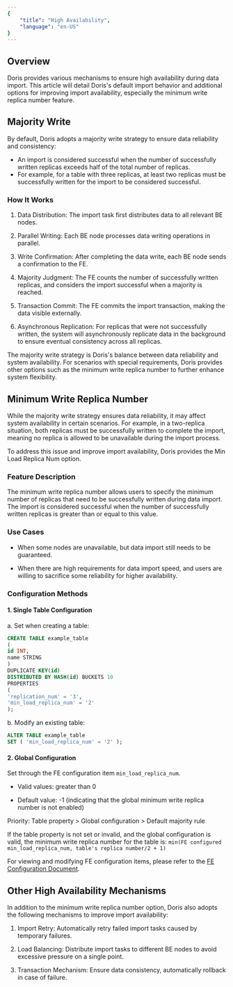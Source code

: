 ```yaml
---
{
    "title": "High Availability",
    "language": "en-US"
}
---
```


<!--
Licensed to the Apache Software Foundation (ASF) under one
or more contributor license agreements.  See the NOTICE file
distributed with this work for additional information
regarding copyright ownership.  The ASF licenses this file
to you under the Apache License, Version 2.0 (the
"License"); you may not use this file except in compliance
with the License.  You may obtain a copy of the License at

  http://www.apache.org/licenses/LICENSE-2.0

Unless required by applicable law or agreed to in writing,
software distributed under the License is distributed on an
"AS IS" BASIS, WITHOUT WARRANTIES OR CONDITIONS OF ANY
KIND, either express or implied.  See the License for the
specific language governing permissions and limitations
under the License.
-->

## Overview

Doris provides various mechanisms to ensure high availability during data import. This article will detail Doris's default import behavior and additional options for improving import availability, especially the minimum write replica number feature.

## Majority Write

By default, Doris adopts a majority write strategy to ensure data reliability and consistency:

- An import is considered successful when the number of successfully written replicas exceeds half of the total number of replicas.
- For example, for a table with three replicas, at least two replicas must be successfully written for the import to be considered successful.

### How It Works

1. Data Distribution: The import task first distributes data to all relevant BE nodes.

2. Parallel Writing: Each BE node processes data writing operations in parallel.

3. Write Confirmation: After completing the data write, each BE node sends a confirmation to the FE.

4. Majority Judgment: The FE counts the number of successfully written replicas, and considers the import successful when a majority is reached.

5. Transaction Commit: The FE commits the import transaction, making the data visible externally.

6. Asynchronous Replication: For replicas that were not successfully written, the system will asynchronously replicate data in the background to ensure eventual consistency across all replicas.

The majority write strategy is Doris's balance between data reliability and system availability. For scenarios with special requirements, Doris provides other options such as the minimum write replica number to further enhance system flexibility.

## Minimum Write Replica Number

While the majority write strategy ensures data reliability, it may affect system availability in certain scenarios. For example, in a two-replica situation, both replicas must be successfully written to complete the import, meaning no replica is allowed to be unavailable during the import process.

To address this issue and improve import availability, Doris provides the Min Load Replica Num option.

### Feature Description

The minimum write replica number allows users to specify the minimum number of replicas that need to be successfully written during data import. The import is considered successful when the number of successfully written replicas is greater than or equal to this value.

### Use Cases

- When some nodes are unavailable, but data import still needs to be guaranteed.

- When there are high requirements for data import speed, and users are willing to sacrifice some reliability for higher availability.

### Configuration Methods

#### 1. Single Table Configuration

a. Set when creating a table:

```sql
CREATE TABLE example_table
(
id INT,
name STRING
)
DUPLICATE KEY(id)
DISTRIBUTED BY HASH(id) BUCKETS 10
PROPERTIES
(
'replication_num' = '3',
'min_load_replica_num' = '2'
);
```

b. Modify an existing table:

```sql
ALTER TABLE example_table
SET ( 'min_load_replica_num' = '2' );
```

#### 2. Global Configuration
Set through the FE configuration item `min_load_replica_num`.

- Valid values: greater than 0

- Default value: -1 (indicating that the global minimum write replica number is not enabled)

Priority: Table property > Global configuration > Default majority rule

If the table property is not set or invalid, and the global configuration is valid, the minimum write replica number for the table is:
`min(FE configured min_load_replica_num, table's replica number/2 + 1)`

For viewing and modifying FE configuration items, please refer to the [FE Configuration Document](../../admin-manual/config/fe-config.md).

## Other High Availability Mechanisms

In addition to the minimum write replica number option, Doris also adopts the following mechanisms to improve import availability:

1. Import Retry: Automatically retry failed import tasks caused by temporary failures.

2. Load Balancing: Distribute import tasks to different BE nodes to avoid excessive pressure on a single point.

3. Transaction Mechanism: Ensure data consistency, automatically rollback in case of failure.

